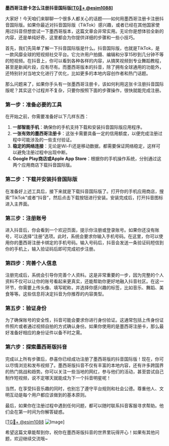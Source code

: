 **墨西哥注册卡怎么注册抖音国际版[[TG💪+ @esim1088](https://t.me/s/esim1088)]**

大家好！今天咱们来聊聊一个很多人都关心的话题——如何用墨西哥注册卡注册抖音国际版。如果你最近对抖音国际版（TikTok）感兴趣，或者已经在其他国家使用过抖音但想尝试一下墨西哥版本，这篇文章会非常实用。无论你是想体验全新的内容，还是单纯好奇，这里都会为你提供详细的步骤和一些小技巧。

首先，我们先简单了解一下抖音国际版是什么。抖音国际版，也就是TikTok，是一款风靡全球的短视频社交平台。它允许用户拍摄、编辑和分享15秒到几分钟不等的短视频。在抖音上，你可以看到各种各样的内容，从搞笑视频到专业舞蹈教程，甚至是新闻片段，应有尽有。而墨西哥版本的抖音，除了拥有全球通用的功能外，还特别针对当地文化进行了优化，比如更多的本地内容创作者和热门话题。

那么问题来了，如果你手头有一张墨西哥注册卡，该如何利用这张卡注册抖音国际版呢？其实这个过程并不复杂，只要你按照下面的步骤操作，很快就能完成注册。

### 第一步：准备必要的工具

在开始之前，你需要准备好以下几样东西：

1. **一部智能手机**：确保你的手机支持下载和安装抖音国际版应用程序。
2. **一张有效的墨西哥注册卡**：这张卡需要具备一定的信用额度，以便完成注册过程中可能涉及的一些支付验证。
3. **稳定的网络连接**：无论是Wi-Fi还是移动数据，都需要保证网络稳定，这样可以避免注册过程中出现中断。
4. **Google Play商店或Apple App Store**：根据你的手机操作系统，分别通过这两个应用商店下载抖音国际版。

### 第二步：下载并安装抖音国际版

在准备好上述工具后，接下来就是下载抖音国际版了。打开你的手机应用商店，搜索“TikTok”或者“抖音”，然后点击下载按钮进行安装。安装完成后，打开抖音图标进入主界面。

### 第三步：注册账号

进入抖音后，你会看到一个欢迎页面，提示你注册或登录账号。如果你还没有账号，可以选择“注册”选项。此时，系统会要求你输入手机号码。在这里，你可以使用你的墨西哥注册卡绑定的手机号码。输入号码后，抖音会发送一条验证码短信到你的手机上，输入验证码后即可完成初步注册。

### 第四步：完善个人信息

注册完成后，系统会引导你完善个人资料。这是非常重要的一步，因为完整的个人资料不仅可以让你的账号看起来更真实，还能帮助你更好地融入抖音社区。在这一环节，你需要上传头像、填写昵称，并选择你感兴趣的标签，比如音乐、舞蹈、美食等等。这些信息将决定抖音为你推荐的内容类型。

### 第五步：验证身份

为了确保账号的安全性，抖音可能会要求你进行身份验证。这通常包括上传身份证件照片或者通过视频自拍的方式确认身份。如果你使用的是墨西哥注册卡，那么最好准备好相应的身份证件以备不时之需。

### 第六步：探索墨西哥版抖音

完成以上所有步骤后，恭喜你已经成功注册了墨西哥版的抖音国际版！现在，你可以尽情浏览和发布视频了。墨西哥版抖音不仅有丰富的本地内容，还有许多跨国界的热门挑战和趋势。你可以关注一些当地的网红，参与他们的活动，甚至尝试自己制作短视频，说不定哪天就能成为下一个抖音明星呢！

当然，在享受抖音乐趣的同时，也别忘了遵守平台规则和社会公德。尊重他人、文明互动是每个用户都应该做到的基本原则。

最后，如果你在注册过程中遇到任何问题，都可以随时联系抖音客服寻求帮助。他们会在第一时间为你解答疑惑。

[[TG💪+ @esim1088](https://t.me/s/esim1088) ![Image](https://i.postimg.cc/4NQfJmqS/Snipaste-2025-05-13-00-14-12.png)]

希望这篇文章能帮到你，祝你在墨西哥版抖音的世界里玩得开心！如果有其他问题，欢迎继续交流哦~